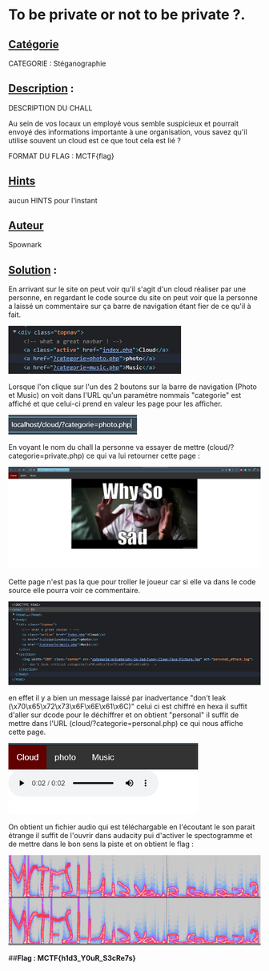 # **To be private or not to be private ?**.
## <u>**Catégorie**</u>

CATEGORIE : Stéganographie

## <u>**Description**</u> :


DESCRIPTION DU CHALL

Au sein de vos locaux un employé vous semble suspicieux et pourrait envoyé des informations importante à une organisation, vous savez qu'il utilise souvent un cloud est ce que tout cela est lié ?

FORMAT DU FLAG : MCTF{flag}


## <u>Hints</u> 

aucun HINTS pour l'instant

## <u>Auteur</u> 

Spownark 

## <u>Solution</u> :
En arrivant sur le site on peut voir qu'il s'agit d'un cloud réaliser par une personne, en regardant le code source du site on peut voir que la personne a laissé un commentaire sur ça barre de navigation étant fier de ce qu'il à fait.

![](./photo/cloud_1.PNG)

Lorsque l'on clique sur l'un des 2 boutons sur la barre de navigation (Photo et Music) on voit dans l'URL qu'un paramètre nommais "categorie" est affiché et que celui-ci prend en valeur les page pour les afficher.

![](./photo/cloud_2.PNG)

En voyant le nom du chall la personne va essayer de mettre (cloud/?categorie=private.php) ce qui va lui retourner cette page :

![](./photo/cloud_3.PNG)

Cette page n'est pas la que pour troller le joueur car si elle va dans le code source elle pourra voir ce commentaire.

![](./photo/cloud_4.PNG)

en effet il y a bien un message laissé par inadvertance "don't leak (\x70\x65\x72\x73\x6F\x6E\x61\x6C)" celui ci est chiffré en hexa il suffit d'aller sur dcode pour le déchiffrer et on obtient "personal" il suffit de mettre dans l'URL (cloud/?categorie=personal.php) ce qui nous affiche cette page.

![](./photo/cloud_5.PNG)

On obtient un fichier audio qui est téléchargable en l'écoutant le son parait étrange il suffit de l'ouvrir dans audacity pui d'activer le spectogramme et de mettre dans le bon sens la piste et on obtient le flag :

![](./photo/cloud_6.PNG)

##**Flag : MCTF{h1d3_Y0uR_S3cRe7s}**
